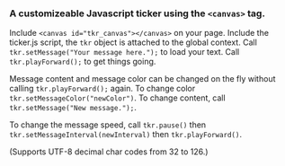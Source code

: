 ### A customizeable Javascript ticker using the ```<canvas>``` tag.

Include ```<canvas id="tkr_canvas"></canvas>``` on your page. 
Include the ticker.js script, the ```tkr``` object is attached to
the global context.
Call ```tkr.setMessage("Your message here.");``` to load your text.
Call ```tkr.playForward();``` to get things going.

Message content and message color can be changed on the fly without calling ```tkr.playForward();``` again. To change color ```tkr.setMessageColor("newColor")```. To change content, call ```tkr.setMessage("New message.");```.

To change the message speed, call ```tkr.pause()``` then 
```tkr.setMessageInterval(newInterval)``` then ```tkr.playForward()```.

(Supports UTF-8 decimal char codes from 32 to 126.) 
